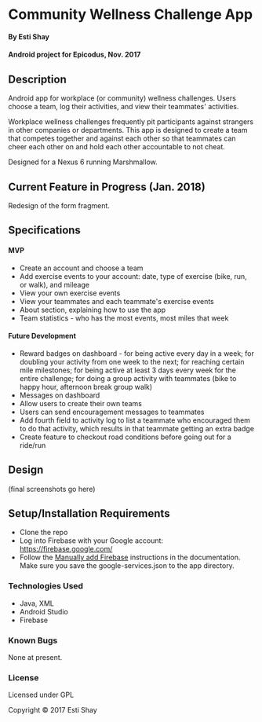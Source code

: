# Community Wellness Challenge App

#### By Esti Shay
#### Android project for Epicodus, Nov. 2017

## Description

Android app for workplace (or community) wellness challenges. Users choose a team, log their activities, and view their teammates' activities.

Workplace wellness challenges frequently pit participants against strangers in other companies or departments. This app is designed to create a team that competes together and against each other so that teammates can cheer each other on and hold each other accountable to not cheat.

Designed for a Nexus 6 running Marshmallow.

## Current Feature in Progress (Jan. 2018)
Redesign of the form fragment.

## Specifications
#### MVP
* Create an account and choose a team
* Add exercise events to your account: date, type of exercise (bike, run, or walk), and mileage
* View your own exercise events
* View your teammates and each teammate's exercise events
* About section, explaining how to use the app
* Team statistics - who has the most events, most miles that week

#### Future Development
* Reward badges on dashboard - for being active every day in a week; for doubling your activity from one week to the next; for reaching certain mile milestones; for being active at least 3 days every week for the entire challenge; for doing a group activity with teammates (bike to happy hour, afternoon break group walk)
* Messages on dashboard
* Allow users to create their own teams
* Users can send encouragement messages to teammates
* Add fourth field to activity log to list a teammate who encouraged them to do that activity, which results in that teammate getting an extra badge
* Create feature to checkout road conditions before going out for a ride/run

## Design
(final screenshots go here)

## Setup/Installation Requirements
* Clone the repo
* Log into Firebase with your Google account: https://firebase.google.com/
* Follow the [Manually add Firebase](https://firebase.google.com/docs/android/setup) instructions in the documentation. Make sure you save the google-services.json to the app directory.

### Technologies Used
* Java, XML
* Android Studio
* Firebase

### Known Bugs
None at present.

### License

Licensed under GPL

Copyright &copy; 2017 Esti Shay
